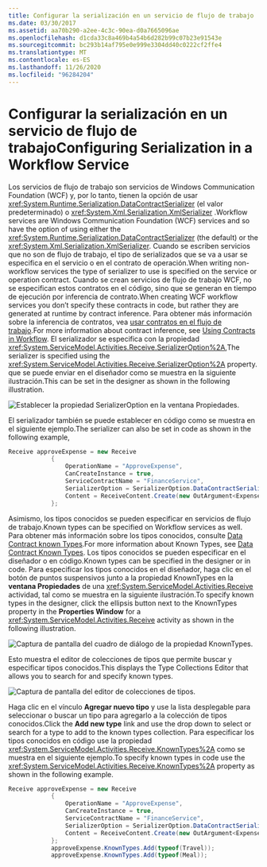 ```yaml
---
title: Configurar la serialización en un servicio de flujo de trabajo
ms.date: 03/30/2017
ms.assetid: aa70b290-a2ee-4c3c-90ea-d0a7665096ae
ms.openlocfilehash: d1cda33c8a469b4a54b6d282b99c07b23e91543e
ms.sourcegitcommit: bc293b14af795e0e999e3304dd40c0222cf2ffe4
ms.translationtype: MT
ms.contentlocale: es-ES
ms.lasthandoff: 11/26/2020
ms.locfileid: "96284204"
---
```

# <a name="configuring-serialization-in-a-workflow-service"></a><span data-ttu-id="16154-102">Configurar la serialización en un servicio de flujo de trabajo</span><span class="sxs-lookup"><span data-stu-id="16154-102">Configuring Serialization in a Workflow Service</span></span>

<span data-ttu-id="16154-103">Los servicios de flujo de trabajo son servicios de Windows Communication Foundation (WCF) y, por lo tanto, tienen la opción de usar <xref:System.Runtime.Serialization.DataContractSerializer> (el valor predeterminado) o <xref:System.Xml.Serialization.XmlSerializer> .</span><span class="sxs-lookup"><span data-stu-id="16154-103">Workflow services are Windows Communication Foundation (WCF) services and so have the option of using either the <xref:System.Runtime.Serialization.DataContractSerializer> (the default) or the <xref:System.Xml.Serialization.XmlSerializer>.</span></span> <span data-ttu-id="16154-104">Cuando se escriben servicios que no son de flujo de trabajo, el tipo de serializados que se va a usar se especifica en el servicio o en el contrato de operación.</span><span class="sxs-lookup"><span data-stu-id="16154-104">When writing non-workflow services the type of serializer to use is specified on the service or operation contract.</span></span> <span data-ttu-id="16154-105">Cuando se crean servicios de flujo de trabajo WCF, no se especifican estos contratos en el código, sino que se generan en tiempo de ejecución por inferencia de contrato.</span><span class="sxs-lookup"><span data-stu-id="16154-105">When creating WCF workflow services you don’t specify these contracts in code, but rather they are generated at runtime by contract inference.</span></span> <span data-ttu-id="16154-106">Para obtener más información sobre la inferencia de contratos, vea  [usar contratos en el flujo de trabajo](using-contracts-in-workflow.md).</span><span class="sxs-lookup"><span data-stu-id="16154-106">For more information about contract inference, see  [Using Contracts in Workflow](using-contracts-in-workflow.md).</span></span>  <span data-ttu-id="16154-107">El serializador se especifica con la propiedad <xref:System.ServiceModel.Activities.Receive.SerializerOption%2A>,</span><span class="sxs-lookup"><span data-stu-id="16154-107">The serializer is specified using the <xref:System.ServiceModel.Activities.Receive.SerializerOption%2A> property.</span></span> <span data-ttu-id="16154-108">que se puede enviar en el diseñador como se muestra en la siguiente ilustración.</span><span class="sxs-lookup"><span data-stu-id="16154-108">This can be set in the designer as shown in the following illustration.</span></span>  
  
 ![Establecer la propiedad SerializerOption en la ventana Propiedades.](./media/configuring-serialization-in-a-workflow-service/setting-serializer-property.png)  
  
 <span data-ttu-id="16154-110">El serializador también se puede establecer en código como se muestra en el siguiente ejemplo.</span><span class="sxs-lookup"><span data-stu-id="16154-110">The serializer can also be set in code as shown in the following example,</span></span>  
  
```csharp  
Receive approveExpense = new Receive  
            {  
                OperationName = "ApproveExpense",  
                CanCreateInstance = true,  
                ServiceContractName = "FinanceService",  
                SerializerOption = SerializerOption.DataContractSerializer,  
                Content = ReceiveContent.Create(new OutArgument<Expense>(expense))  
            };  
```  
  
  <span data-ttu-id="16154-111">Asimismo, los tipos conocidos se pueden especificar en servicios de flujo de trabajo.</span><span class="sxs-lookup"><span data-stu-id="16154-111">Known types can be specified on Workflow services as well.</span></span> <span data-ttu-id="16154-112">Para obtener más información sobre los tipos conocidos, consulte [Data Contract known Types](data-contract-known-types.md).</span><span class="sxs-lookup"><span data-stu-id="16154-112">For more information about Known Types, see [Data Contract Known Types](data-contract-known-types.md).</span></span> <span data-ttu-id="16154-113">Los tipos conocidos se pueden especificar en el diseñador o en código.</span><span class="sxs-lookup"><span data-stu-id="16154-113">Known types can be specified in the designer or in code.</span></span> <span data-ttu-id="16154-114">Para especificar los tipos conocidos en el diseñador, haga clic en el botón de puntos suspensivos junto a la propiedad KnownTypes en la **ventana Propiedades** de una <xref:System.ServiceModel.Activities.Receive> actividad, tal como se muestra en la siguiente ilustración.</span><span class="sxs-lookup"><span data-stu-id="16154-114">To specify known types in the designer, click the ellipsis button next to the KnownTypes property in the **Properties Window** for a <xref:System.ServiceModel.Activities.Receive> activity as shown in the following illustration.</span></span>
  
 ![Captura de pantalla del cuadro de diálogo de la propiedad KnownTypes.](./media/configuring-serialization-in-a-workflow-service/known-types-properties.png)  
  
 <span data-ttu-id="16154-116">Esto muestra el editor de colecciones de tipos que permite buscar y especificar tipos conocidos.</span><span class="sxs-lookup"><span data-stu-id="16154-116">This displays the Type Collections Editor that allows you to search for and specify known types.</span></span>  
  
 ![Captura de pantalla del editor de colecciones de tipos.](./media/configuring-serialization-in-a-workflow-service/type-collection-editor.gif)  
  
 <span data-ttu-id="16154-118">Haga clic en el vínculo **Agregar nuevo tipo** y use la lista desplegable para seleccionar o buscar un tipo para agregarlo a la colección de tipos conocidos.</span><span class="sxs-lookup"><span data-stu-id="16154-118">Click the **Add new type** link and use the drop down to select or search for a type to add to the known types collection.</span></span> <span data-ttu-id="16154-119">Para especificar los tipos conocidos en código use la propiedad <xref:System.ServiceModel.Activities.Receive.KnownTypes%2A> como se muestra en el siguiente ejemplo.</span><span class="sxs-lookup"><span data-stu-id="16154-119">To specify known types in code use the <xref:System.ServiceModel.Activities.Receive.KnownTypes%2A> property as shown in the following example.</span></span>  
  
```csharp
Receive approveExpense = new Receive  
            {  
                OperationName = "ApproveExpense",  
                CanCreateInstance = true,  
                ServiceContractName = "FinanceService",  
                SerializerOption = SerializerOption.DataContractSerializer,  
                Content = ReceiveContent.Create(new OutArgument<Expense>(expense))  
            };  
            approveExpense.KnownTypes.Add(typeof(Travel));  
            approveExpense.KnownTypes.Add(typeof(Meal));  
```
